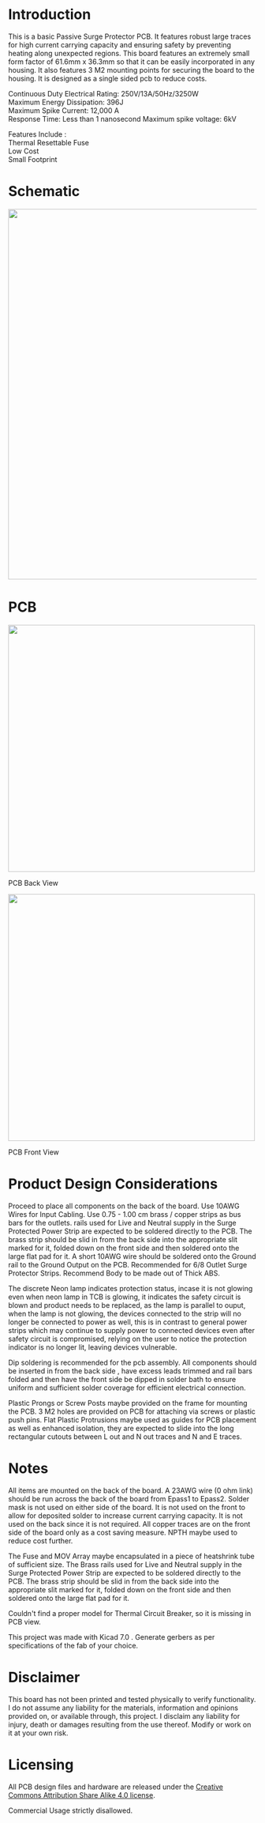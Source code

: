 # Introduction

This is a basic Passive Surge Protector PCB. It features robust large traces for high current carrying capacity and ensuring safety by preventing heating along unexpected regions. This board features an extremely small form factor of 61.6mm x 36.3mm so that it can be easily incorporated in any housing. It also features 3 M2 mounting points for securing the board to the housing. It is designed as a single sided pcb to reduce costs. 

Continuous Duty Electrical Rating: 250V/13A/50Hz/3250W   
Maximum Energy Dissipation: 396J    
Maximum Spike Current: 12,000 A   
Response Time: Less than 1 nanosecond
Maximum spike voltage: 6kV

Features Include :      
Thermal Resettable Fuse    
Low Cost   
Small Footprint   
 


# Schematic

<img src= "https://github.com/RandomDelta6/USB-Mouse/assets/53912269/448d8964-b8b8-4f8a-9179-4dc1928ab4a5"  width="750"> 


# PCB

<img src="https://github.com/RandomDelta6/USB-Mouse/assets/53912269/42b22267-ad44-4c84-bf96-2bf08c58f96c" width ="500">        

PCB Back View

<img src="https://github.com/RandomDelta6/USB-Mouse/assets/53912269/ecdb3ff5-6b36-43cb-a74d-336807115d50" width ="500">

PCB Front View


# Product Design Considerations

Proceed to place all components on the back of the board. Use 10AWG Wires for Input Cabling. Use 0.75 - 1.00 cm brass / copper strips as bus bars for the outlets. rails used for Live and Neutral supply in the Surge Protected Power Strip are expected to be soldered directly to the PCB. The brass strip should be slid in from the back side into the appropriate slit marked for it, folded down on the front side and then soldered onto the large flat pad for it. A short 10AWG wire should be soldered onto the Ground rail to the Ground Output on the PCB. Recommended for 6/8 Outlet Surge Protector Strips. Recommend Body to be made out of Thick ABS. 

The discrete Neon lamp indicates protection status, incase it is not glowing even when neon lamp in TCB is glowing, it indicates the safety circuit is blown and product needs to be replaced, as the lamp is parallel to ouput, when the lamp is not glowing, the devices connected to the strip will no longer be connected to power as well, this is in contrast to general power strips which may continue to supply power to connected devices even after safety circuit is compromised, relying on the user to notice the protection indicator is no longer lit, leaving devices vulnerable.

Dip soldering is recommended for the pcb assembly. All components should be inserted in from the back side , have excess leads trimmed and rail bars folded and then have the front side be dipped in solder bath to ensure uniform and sufficient solder coverage for efficient electrical connection.

Plastic Prongs or Screw Posts maybe provided on the frame for mounting the PCB. 3 M2 holes are provided on PCB for attaching via screws or plastic push pins. Flat Plastic Protrusions maybe used as guides for PCB placement as well as enhanced isolation, they are expected to slide into the long rectangular cutouts between L out and N out traces and N and E traces. 


# Notes

All items are mounted on the back of the board. A 23AWG wire (0 ohm link) should be run across the back of the board from Epass1 to Epass2. Solder mask is not used on either side of the board. It is not used on the front to allow for deposited solder to increase current carrying capacity. It is not used on the back since it is not required. All copper traces are on the front side of the board only as a cost saving measure. NPTH maybe used to reduce cost further. 

The Fuse and MOV Array maybe encapsulated in a piece of heatshrink tube of sufficient size.  The Brass rails used for Live and Neutral supply in the Surge Protected Power Strip are expected to be soldered directly to the PCB. The brass strip should be slid in from the back side into the appropriate slit marked for it, folded down on the front side and then soldered onto the large flat pad for it. 

Couldn't find a proper model for Thermal Circuit Breaker, so it is missing in PCB view.

This project was made with Kicad 7.0 .
Generate gerbers as per specifications of the fab of your choice.


# Disclaimer
This board has not been printed and tested physically to verify functionality. I do not assume any liability for the materials, information and opinions provided on, or available through, this project. I disclaim any liability for injury, death or damages resulting from the use thereof. Modify or work on it at your own risk.

# Licensing
All PCB design files and hardware are released under the [Creative Commons Attribution Share Alike 4.0 license](https://choosealicense.com/licenses/cc-by-sa-4.0/). 

Commercial Usage strictly disallowed.
